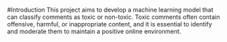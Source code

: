 #Introduction
 This project aims to develop a machine learning model that can classify comments as toxic or non-toxic. Toxic comments often contain offensive, harmful, or inappropriate content, and it is essential to identify and moderate them to maintain a positive online environment.
 
